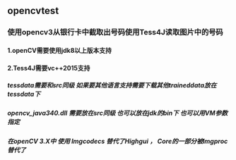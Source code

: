 ## opencvtest
### 使用opencv3从银行卡中截取出号码使用Tess4J读取图片中的号码

#### 1.openCV需要使用jdk8以上版本支持
#### 2.Tess4J需要vc++2015支持

##### tessdata需要和src同级 如果要其他语言支持需要下载其他traineddata放在tessdata下
##### opencv_java340.dll 需要放在src同级 也可以放在jdk的bin下  也可以用VM参数指定
##### 在openCV 3.X中 使用 Imgcodecs 替代了Highgui ， Core的一部分被Imgproc 替代了